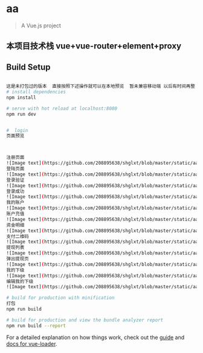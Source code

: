# aa

> A Vue.js project

## 本项目技术栈   vue+vue-router+element+proxy

## Build Setup

``` bash

这是未打包过的版本  直接按照下述操作就可以在本地预览  暂未兼容移动端 以后有时间再整
# install dependencies
npm install

# serve with hot reload at localhost:8080
npm run dev


#  login 
页面预览



注册页面
![Image text](https://github.com/208895638/shglxt/blob/master/static/aa/1.png)
登陆页面
![Image text](https://github.com/208895638/shglxt/blob/master/static/aa/2.png)
登录验证
![Image text](https://github.com/208895638/shglxt/blob/master/static/aa/3.png)
登录成功
![Image text](https://github.com/208895638/shglxt/blob/master/static/aa/4.png)
我的账户
![Image text](https://github.com/208895638/shglxt/blob/master/static/aa/5.png)
账户充值
![Image text](https://github.com/208895638/shglxt/blob/master/static/aa/6.png)
资金明细
![Image text](https://github.com/208895638/shglxt/blob/master/static/aa/7.png)
支付二维码
![Image text](https://github.com/208895638/shglxt/blob/master/static/aa/8.png)
提现列表
![Image text](https://github.com/208895638/shglxt/blob/master/static/aa/9.png)
弹出提现页
![Image text](https://github.com/208895638/shglxt/blob/master/static/aa/10.png)
我的下级
![Image text](https://github.com/208895638/shglxt/blob/master/static/aa/11.png)
编辑我的下级
![Image text](https://github.com/208895638/shglxt/blob/master/static/aa/12.png)

# build for production with minification
打包
npm run build

# build for production and view the bundle analyzer report
npm run build --report
```

For a detailed explanation on how things work, check out the [guide](http://vuejs-templates.github.io/webpack/) and [docs for vue-loader](http://vuejs.github.io/vue-loader).
